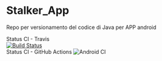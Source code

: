 # Stalker_App
Repo per versionamento del codice di Java per APP android


Status CI - Travis  
[![Build Status](https://travis-ci.com/WenXiaowei/Stalker_App.svg?token=hsJ1x2YYxoR1w7nVmrK5&branch=master)](https://travis-ci.com/WenXiaowei/Stalker_App)  
Status CI - GitHub Actions
![Android CI](https://github.com/WenXiaowei/Stalker_App/workflows/Android%20CI/badge.svg)  

